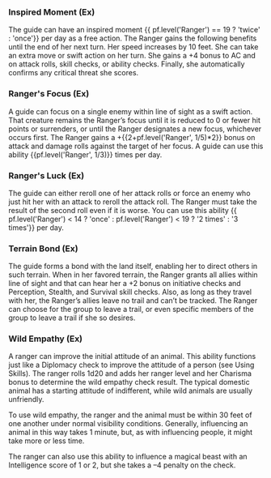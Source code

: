 ### **Inspired Moment** (Ex)

The guide can have an inspired moment {{ pf.level('Ranger') == 19 ? 'twice' : 'once'}} per day as a free action. The Ranger gains the following benefits until the end of her next turn. Her speed increases by 10 feet. She can take an extra move or swift action on her turn. She gains a +4 bonus to AC and on attack rolls, skill checks, or ability checks. Finally, she automatically confirms any critical threat she scores.

### **Ranger's Focus** (Ex)

A guide can focus on a single enemy within line of sight as a swift action. That creature remains the Ranger’s focus until it is reduced to 0 or fewer hit points or surrenders, or until the Ranger designates a new focus, whichever occurs first. The Ranger gains a +{{2+pf.level('Ranger', 1/5)*2}} bonus on attack and damage rolls against the target of her focus. A guide can use this ability {{pf.level('Ranger', 1/3)}} times per day.

### **Ranger's Luck** (Ex)

The guide can either reroll one of her attack rolls or force an enemy who just hit her with an attack to reroll the attack roll. The Ranger must take the result of the second roll even if it is worse. You can use this ability {{ pf.level('Ranger') < 14 ? 'once' : pf.level('Ranger') < 19 ? '2 times' : '3 times'}} per day.

### **Terrain Bond** (Ex)

The guide forms a bond with the land itself, enabling her to direct others in such terrain. When in her favored terrain, the Ranger grants all allies within line of sight and that can hear her a +2 bonus on initiative checks and Perception, Stealth, and Survival skill checks. Also, as long as they travel with her, the Ranger’s allies leave no trail and can’t be tracked. The Ranger can choose for the group to leave a trail, or even specific members of the group to leave a trail if she so desires.

### **Wild Empathy** (Ex)

A ranger can improve the initial attitude of an animal. This ability functions just like a Diplomacy check to improve the attitude of a person (see Using Skills). The ranger rolls 1d20 and adds her ranger level and her Charisma bonus to determine the wild empathy check result. The typical domestic animal has a starting attitude of indifferent, while wild animals are usually unfriendly.

To use wild empathy, the ranger and the animal must be within 30 feet of one another under normal visibility conditions. Generally, influencing an animal in this way takes 1 minute, but, as with influencing people, it might take more or less time.

The ranger can also use this ability to influence a magical beast with an Intelligence score of 1 or 2, but she takes a –4 penalty on the check.